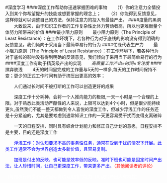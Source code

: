 #深度学习
####深度工作帮助你迅速掌握困难的事物
&#12288;&#12288;（1）你的注意力全情投入到某个你希望提升的技能或想要掌握的理念上；
&#12288;&#12288;（2）你能得到反馈意见，这样你就可以调整自己的方法，保持注意力的投入有最佳产出。
####度量的黑洞
&#12288;&#12288;大致说来，由于知识工作者的工作复杂性比体力劳动者高，所以也更难衡量个体努力所带来的价值
####最小阻力原则
&#12288;&#12288;最小阻力原则（The Principle of Least Resistance）：在工作环境下，若各种行为对于底线的影响没有得到明确的反馈意见，我们倾向于采用当下最简单易行的行为
####忙碌代表生产力
&#12288;&#12288;最小阻力原则（The Principle of Least Resistance）：在工作环境下，若各种行为对于底线的影响没有得到明确的反馈意见，我们倾向于采用当下最简单易行的行为
####深度工作有助于精英级产出的实现
 &#12288;&#12288;*高质量工作产出=时间×专注度*
####摈弃肤浅
&#12288;&#12288;4天的时间里完成的工作量与5天的一样多,每天的工作时间保持不变；更少的正式工作时间有助于挤压出更高的效率；

&#12288;&#12288;人们通过长时间不被打断的工作可以创造更好的成果

&#12288;&#12288;深度工作十分耗神，会将一个人推向能力的极限,一天一小时是一个合理的上限。对于熟悉此类活动严酷性的人来说，上限可以达到4个小时，但是很少能持续更久,虽然我们不能一整天都做到令人喜悦的深度工作，但减少浮浅工作的任务还是十分紧迫的，尤其是要考虑到通常知识工作的一天更容易受干扰而变得支离破碎

&#12288;&#12288;一天的日程安排，同时具有综合计划能力和修正自己计划的意愿，日程安排不是主要，目的还是深度工作

&#12288;&#12288;<font color=Blue>浮浅工作：对认知要求不高的事务性任务，通常在受到干扰的情况下开展。此类工作通常不会为世界创造太多新价值，且容易复制。

&#12288;&#12288;加班是付出的反映，也可能是效率低的反映。准时下班也可能是固定时间产出法，让人珍惜时间，让自己更深度工作，带来更多产出。<font><font color= red>（其他阅读者的评论）</font>

<font color= white>（每周步行的多个小时里认真梳理思路的能力（对我的产出大有裨益）</font>